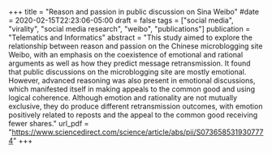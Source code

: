 +++ title = "Reason and passion in public discussion on Sina Weibo" #date = 2020-02-15T22:23:06-05:00 draft = false tags = ["social media", "virality", "social media research", "weibo", "publications"] publication = "Telematics and Informatics" abstract = "This study aimed to explore the relationship between reason and passion on the Chinese microblogging site Weibo, with an emphasis on the coexistence of emotional and rational arguments as well as how they predict message retransmission. It found that public discussions on the microblogging site are mostly emotional. However, advanced reasoning was also present in emotional discussions, which manifested itself in making appeals to the common good and using logical coherence. Although emotion and rationality are not mutually exclusive, they do produce different retransmission outcomes, with emotion positively related to reposts and the appeal to the common good receiving fewer shares." url_pdf = "https://www.sciencedirect.com/science/article/abs/pii/S0736585319307774" +++
